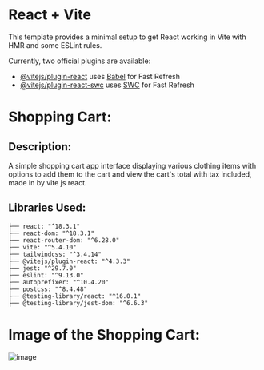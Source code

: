 # React + Vite

This template provides a minimal setup to get React working in Vite with HMR and some ESLint rules.

Currently, two official plugins are available:

- [@vitejs/plugin-react](https://github.com/vitejs/vite-plugin-react/blob/main/packages/plugin-react/README.md) uses [Babel](https://babeljs.io/) for Fast Refresh
- [@vitejs/plugin-react-swc](https://github.com/vitejs/vite-plugin-react-swc) uses [SWC](https://swc.rs/) for Fast Refresh

# Shopping Cart:

## Description:

A simple shopping cart app interface displaying various clothing items with options to add them to the cart and view the cart's total with tax included, made in by vite js react.

## Libraries Used:
```plaintext
├── react: "^18.3.1"
├── react-dom: "^18.3.1"
├── react-router-dom: "^6.28.0"
├── vite: "^5.4.10"
├── tailwindcss: "^3.4.14"
├── @vitejs/plugin-react: "^4.3.3"
├── jest: "^29.7.0"
├── eslint: "^9.13.0"
├── autoprefixer: "^10.4.20"
├── postcss: "^8.4.48"
├── @testing-library/react: "^16.0.1"
├── @testing-library/jest-dom: "^6.6.3"
```

# Image of the Shopping Cart:
![image](https://github.com/user-attachments/assets/9d3e5196-a442-4361-9198-756b7ac002b1)

